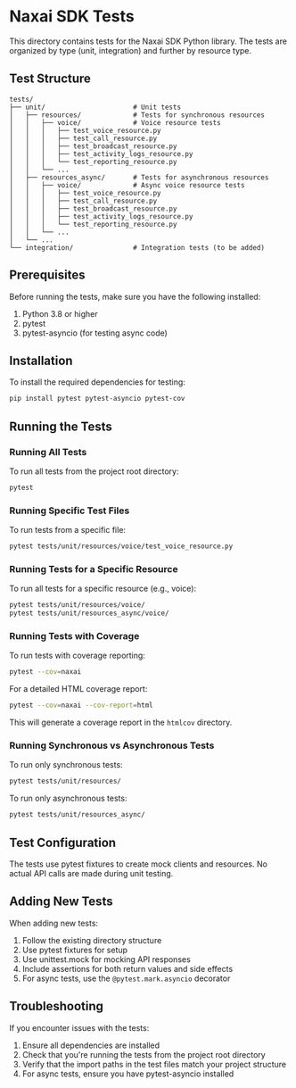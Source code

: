 # Naxai SDK Tests

This directory contains tests for the Naxai SDK Python library. The tests are organized by type (unit, integration) and further by resource type.

## Test Structure

```
tests/
├── unit/                      # Unit tests
│   ├── resources/             # Tests for synchronous resources
│   │   ├── voice/             # Voice resource tests
│   │   │   ├── test_voice_resource.py
│   │   │   ├── test_call_resource.py
│   │   │   ├── test_broadcast_resource.py
│   │   │   ├── test_activity_logs_resource.py
│   │   │   └── test_reporting_resource.py
│   │   └── ...
│   ├── resources_async/       # Tests for asynchronous resources
│   │   ├── voice/             # Async voice resource tests
│   │   │   ├── test_voice_resource.py
│   │   │   ├── test_call_resource.py
│   │   │   ├── test_broadcast_resource.py
│   │   │   ├── test_activity_logs_resource.py
│   │   │   └── test_reporting_resource.py
│   │   └── ...
│   └── ...
└── integration/               # Integration tests (to be added)
```

## Prerequisites

Before running the tests, make sure you have the following installed:

1. Python 3.8 or higher
2. pytest
3. pytest-asyncio (for testing async code)

## Installation

To install the required dependencies for testing:

```bash
pip install pytest pytest-asyncio pytest-cov
```

## Running the Tests

### Running All Tests

To run all tests from the project root directory:

```bash
pytest
```

### Running Specific Test Files

To run tests from a specific file:

```bash
pytest tests/unit/resources/voice/test_voice_resource.py
```

### Running Tests for a Specific Resource

To run all tests for a specific resource (e.g., voice):

```bash
pytest tests/unit/resources/voice/
pytest tests/unit/resources_async/voice/
```

### Running Tests with Coverage

To run tests with coverage reporting:

```bash
pytest --cov=naxai
```

For a detailed HTML coverage report:

```bash
pytest --cov=naxai --cov-report=html
```

This will generate a coverage report in the `htmlcov` directory.

### Running Synchronous vs Asynchronous Tests

To run only synchronous tests:

```bash
pytest tests/unit/resources/
```

To run only asynchronous tests:

```bash
pytest tests/unit/resources_async/
```

## Test Configuration

The tests use pytest fixtures to create mock clients and resources. No actual API calls are made during unit testing.

## Adding New Tests

When adding new tests:

1. Follow the existing directory structure
2. Use pytest fixtures for setup
3. Use unittest.mock for mocking API responses
4. Include assertions for both return values and side effects
5. For async tests, use the `@pytest.mark.asyncio` decorator

## Troubleshooting

If you encounter issues with the tests:

1. Ensure all dependencies are installed
2. Check that you're running the tests from the project root directory
3. Verify that the import paths in the test files match your project structure
4. For async tests, ensure you have pytest-asyncio installed